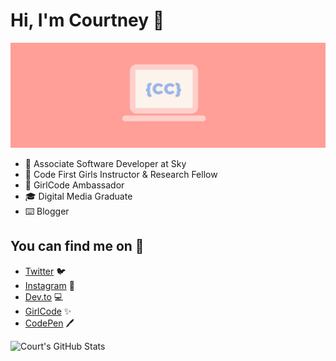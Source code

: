 # Hi, I'm Courtney 💫

![CCcodes Cover Image](https://github.com/Court191/Court191/blob/main/gh-readme-header.jpg)

- 💛 Associate Software Developer at Sky
- 🌸 Code First Girls Instructor & Research Fellow
- 🚀 GirlCode Ambassador 
- 🎓 Digital Media Graduate 
- ⌨️ Blogger 

## You can find me on 💌

* [Twitter](https://twitter.com/CCcodes_x) 🐦
* [Instagram](https://www.instagram.com/CCcodes_x) 📸
* [Dev.to](https://dev.to/court191) 💻 
* [GirlCode](https://www.girl-code.co.uk/girlcodeambassadors/courtney-cox) ✨
* [CodePen](https://codepen.io/Court191) 🖊️

![Court's GitHub Stats](https://github-readme-stats.vercel.app/api?username=court191&custom_title=Courtney's_Github_Stats&count_private=true&show_icons=true&bg_color=454545&title_color=ff9f97&text_color=fcf4ec&icon_color=98b6ec)
